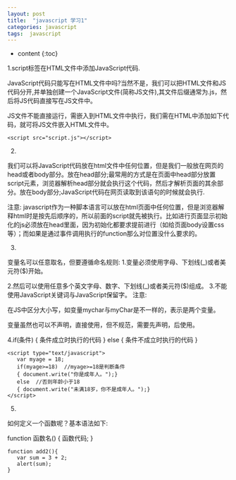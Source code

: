 ```yaml
---
layout: post
title:  "javascript 学习1"
categories: javascript
tags:  javascript
---
```


* content
{:toc}

1.script标签在HTML文件中添加JavaScript代码.

JavaScript代码只能写在HTML文件中吗?当然不是，我们可以把HTML文件和JS代码分开,并单独创建一个JavaScript文件(简称JS文件),其文件后缀通常为.js，然后将JS代码直接写在JS文件中。

<!--more-->

JS文件不能直接运行，需嵌入到HTML文件中执行，我们需在HTML中添加如下代码，就可将JS文件嵌入HTML文件中。

```
<script src="script.js"></script>

```

2.
我们可以将JavaScript代码放在html文件中任何位置，但是我们一般放在网页的head或者body部分。放在head部分;最常用的方式是在页面中head部分放置script元素，浏览器解析head部分就会执行这个代码，然后才解析页面的其余部分。放在body部分;JavaScript代码在网页读取到该语句的时候就会执行.

注意: javascript作为一种脚本语言可以放在html页面中任何位置，但是浏览器解释html时是按先后顺序的，所以前面的script就先被执行。比如进行页面显示初始化的js必须放在head里面，因为初始化都要求提前进行（如给页面body设置css等）；而如果是通过事件调用执行的function那么对位置没什么要求的。

3.
变量名可以任意取名，但要遵循命名规则:
    1.变量必须使用字母、下划线(_)或者美元符($)开始。
  
   2.然后可以使用任意多个英文字母、数字、下划线(_)或者美元符($)组成。
    3.不能使用JavaScript关键词与JavaScript保留字。
注意:

在JS中区分大小写，如变量mychar与myChar是不一样的，表示是两个变量。

变量虽然也可以不声明，直接使用，但不规范，需要先声明，后使用。

4.if(条件)
{ 条件成立时执行的代码 }
else
{ 条件不成立时执行的代码 }

```
<script type="text/javascript">
   var myage = 18;
   if(myage>=18)  //myage>=18是判断条件
   { document.write("你是成年人。");}
   else  //否则年龄小于18
   { document.write("未满18岁，你不是成年人。");}
</script>
```

5.
如何定义一个函数呢？基本语法如下:

function 函数名()
{
     函数代码;
}

```
function add2(){
   var sum = 3 + 2;
   alert(sum);
}
```